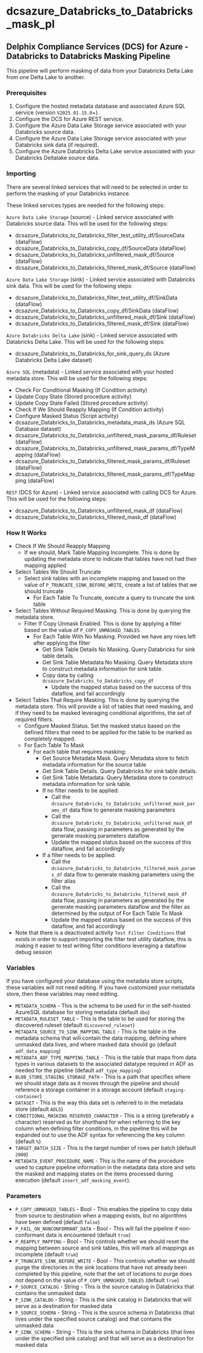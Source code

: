 # dcsazure_Databricks_to_Databricks_mask_pl
## Delphix Compliance Services (DCS) for Azure - Databricks to Databricks Masking Pipeline

This pipeline will perform masking of data from your Databricks Delta Lake from one Delta Lake to another.

### Prerequisites

1. Configure the hosted metadata database and associated Azure SQL service (version `V2025.01.15.0`+).
1. Configure the DCS for Azure REST service.
1. Configure the Azure Data Lake Storage service associated with your Databricks source data.
1. Configure the Azure Data Lake Storage service associated with your Databricks sink data (if required).
1. Configure the Azure Databricks Delta Lake service associated with your Databricks Deltalake source data.


### Importing
There are several linked services that will need to be selected in order to perform the masking of your Databricks
instance.

These linked services types are needed for the following steps:

`Azure Data Lake Storage` (source) - Linked service associated with Databricks source data. This will be used for the
following steps:
* dcsazure_Databricks_to_Databricks_filter_test_utility_df/SourceData (dataFlow)
* dcsazure_Databricks_to_Databricks_copy_df/SourceData (dataFlow)
* dcsazure_Databricks_to_Databricks_unfiltered_mask_df/Source (dataFlow)
* dcsazure_Databricks_to_Databricks_filtered_mask_df/Source (dataFlow)

`Azure Data Lake Storage` (sink) - Linked service associated with Databricks sink data. This will be used for the
following steps:
* dcsazure_Databricks_to_Databricks_filter_test_utility_df/SinkData (dataFlow)
* dcsazure_Databricks_to_Databricks_copy_df/SinkData (dataFlow)
* dcsazure_Databricks_to_Databricks_unfiltered_mask_df/Sink (dataFlow)
* dcsazure_Databricks_to_Databricks_filtered_mask_df/Sink (dataFlow)

`Azure Databricks Delta Lake` (sink) - Linked service associated with Databricks Delta Lake. This will be used for the
following steps:
* dcsazure_Databricks_to_Databricks_for_sink_query_ds (Azure Databricks Delta Lake dataset)

`Azure SQL` (metadata) - Linked service associated with your hosted metadata store. This will be used for the following
steps:
* Check For Conditional Masking (If Condition activity)
* Update Copy State (Stored procedure activity)
* Update Copy State Failed (Stored procedure activity)
* Check If We Should Reapply Mapping (If Condition activity)
* Configure Masked Status (Script activity)
* dcsazure_Databricks_to_Databricks_metadata_mask_ds (Azure SQL Database dataset)
* dcsazure_Databricks_to_Databricks_unfiltered_mask_params_df/Ruleset (dataFlow)
* dcsazure_Databricks_to_Databricks_unfiltered_mask_params_df/TypeMapping (dataFlow)
* dcsazure_Databricks_to_Databricks_filtered_mask_params_df/Ruleset (dataFlow)
* dcsazure_Databricks_to_Databricks_filtered_mask_params_df/TypeMapping (dataFlow)

`REST` (DCS for Azure) - Linked service associated with calling DCS for Azure. This will be used for the following
steps:
* dcsazure_Databricks_to_Databricks_unfiltered_mask_df (dataFlow)
* dcsazure_Databricks_to_Databricks_filtered_mask_df (dataFlow)

### How It Works
* Check If We Should Reapply Mapping
  * If we should, Mark Table Mapping Incomplete. This is done by updating the metadata store to indicate that tables
    have not had their mapping applied
* Select Tables We Should Truncate
  * Select sink tables with an incomplete mapping and based on the value of `P_TRUNCATE_SINK_BEFORE_WRITE`, create a
    list of tables that we should truncate
    * For Each Table To Truncate, execute a query to truncate the sink table
* Select Tables Without Required Masking. This is done by querying the metadata store.
  * Filter If Copy Unmask Enabled. This is done by applying a filter based on the value of `P_COPY_UNMASKED_TABLES`
    * For Each Table With No Masking. Provided we have any rows left after applying the filter
      * Get Sink Table Details No Masking. Query Databricks for sink table details.
      * Get Sink Table Metadata No Masking. Query Metadata store to construct metadata information for sink table.
      * Copy data by calling `dcsazure_Databricks_to_Databricks_copy_df`
          * Update the mapped status based on the success of this dataflow, and fail accordingly
* Select Tables That Require Masking. This is done by querying the metadata store. This will provide a list of tables
  that need masking, and if they need to be masked leveraging conditional algorithms, the set of required filters.
  * Configure Masked Status. Set the masked status based on the defined filters that need to be applied for the table to
    be marked as completely mapped.
  * For Each Table To Mask
    * For each table that requires masking:
      * Get Source Metadata Mask. Query Metadata store to fetch metadata information for the source table 
      * Get Sink Table Details. Query Databricks for sink table details.
      * Get Sink Table Metadata. Query Metadata store to construct metadata information for sink table.
      * If no filter needs to be applied:
        * Call the `dcsazure_Databricks_to_Databricks_unfiltered_mask_params_df` data flow to generate masking
          parameters
        * Call the `dcsazure_Databricks_to_Databricks_unfiltered_mask_df` data flow, passing in parameters as
          generated by the generate masking parameters dataflow
        * Update the mapped status based on the success of this dataflow, and fail accordingly
      * If a filter needs to be applied:
        * Call the `dcsazure_Databricks_to_Databricks_filtered_mask_params_df` data flow to generate masking
          parameters using the filter alias
        * Call the `dcsazure_Databricks_to_Databricks_filtered_mask_df` data flow, passing in parameters as
          generated by the generate masking parameters dataflow and the filter as determined by the output of For
          Each Table To Mask
        * Update the mapped status based on the success of this dataflow, and fail accordingly
* Note that there is a deactivated activity `Test Filter Conditions` that exists in order to support importing the
  filter test utility dataflow, this is making it easier to test writing filter conditions leveraging a dataflow debug
  session

### Variables

If you have configured your database using the metadata store scripts, these variables will not need editing. If you
have customized your metadata store, then these variables may need editing.

* `METADATA_SCHEMA` - This is the schema to be used for in the self-hosted AzureSQL database for storing metadata (default `dbo`)
* `METADATA_RULESET_TABLE` - This is the table to be used for storing the discovered ruleset (default `discovered_ruleset`)
* `METADATA_SOURCE_TO_SINK_MAPPING_TABLE` - This is the table in the metadata schema that will contain the data
  mapping, defining where unmasked data lives, and where masked data should go (default `adf_data_mapping`)
* `METADATA_ADF_TYPE_MAPPING_TABLE` - This is the table that maps from data types in various datasets to the
  associated datatype required in ADF as needed for the pipeline (default `adf_type_mapping`)
* `BLOB_STORE_STAGING_STORAGE_PATH` - This is a path that specifies where we should stage data as it moves through the
  pipeline and should reference a storage container in a storage account (default `staging-container`)
* `DATASET` - This is the way this data set is referred to in the metadata store (default `ADLS`)
* `CONDITIONAL_MASKING_RESERVED_CHARACTER` - This is a string (preferably a character) reserved as for shorthand for
  when referring to the key column when defining filter conditions, in the pipeline this will be expanded out to use the
  ADF syntax for referencing the key column (default `%`)
* `TARGET_BATCH_SIZE` - This is the target number of rows per batch (default `2000`)
* `METADATA_EVENT_PROCEDURE_NAME` - This is the name of the procedure used to capture pipeline information in the
  metadata data store and sets the masked and mapping states on the items processed during execution
  (default `insert_adf_masking_event`).

### Parameters

* `P_COPY_UNMASKED_TABLES` - Bool - This enables the pipeline to copy data from source to destination when a mapping
exists, but no algorithms have been defined (default `false`)
* `P_FAIL_ON_NONCONFORMANT_DATA` - Bool - This will fail the pipeline if non-conformant data is encountered (default
`true`)
* `P_REAPPLY_MAPPING` - Bool - This controls whether we should reset the mapping between source and sink tables, this
  will mark all mappings as incomplete (default `true`)
* `P_TRUNCATE_SINK_BEFORE_WRITE` - Bool - This controls whether we should purge the directories in the sink locations
  that have not already been completed by this pipeline, note that the set of locations to purge does _not_ depend on
  the value of `P_COPY_UNMASKED_TABLES` (default `true`)
* `P_SOURCE_CATALOG` - String - This is the source catalog in Databricks that contains the unmasked data
* `P_SINK_CATALOG` - String - This is the sink catalog in Databricks that will serve as a destination for masked data
* `P_SOURCE_SCHEMA` - String - This is the source schema in Databricks (that lives under the specified source catalog)
and that contains the unmasked data
* `P_SINK_SCHEMA` - String - This is the sink schema in Databricks (that lives under the specified sink catalog) and
that will serve as a destination for masked data

